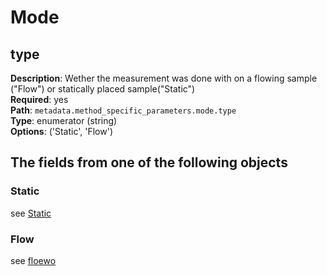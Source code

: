 # Mode

## type

**Description**: Wether the measurement was done with on a flowing sample
("Flow") or statically placed sample("Static") <br/>
**Required**: yes <br/>
**Path**: `metadata.method_specific_parameters.mode.type` <br/>
**Type**:  enumerator (string) <br/>
**Options**: ('Static', 'Flow')

## The fields from one of the following objects

### Static

see [Static](static.md)


### Flow
see [floewo](static.md)
